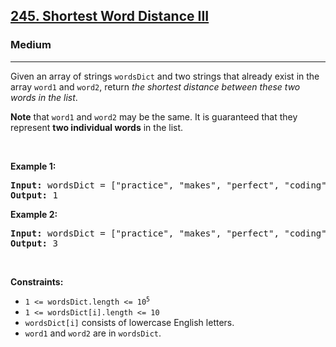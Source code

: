 <h2><a href="https://leetcode.com/problems/shortest-word-distance-iii/">245. Shortest Word Distance III</a></h2><h3>Medium</h3><hr><div><p>Given an array of strings <code>wordsDict</code> and two strings that already exist in the array <code>word1</code> and <code>word2</code>, return <em>the shortest distance between these two words in the list</em>.</p>

<p><strong>Note</strong> that <code>word1</code> and <code>word2</code> may be the same. It is guaranteed that they represent <strong>two individual words</strong> in the list.</p>

<p>&nbsp;</p>
<p><strong>Example 1:</strong></p>
<pre style="position: relative;"><strong>Input:</strong> wordsDict = ["practice", "makes", "perfect", "coding", "makes"], word1 = "makes", word2 = "coding"
<strong>Output:</strong> 1
<div class="open_grepper_editor" title="Edit &amp; Save To Grepper"></div></pre><p><strong>Example 2:</strong></p>
<pre style="position: relative;"><strong>Input:</strong> wordsDict = ["practice", "makes", "perfect", "coding", "makes"], word1 = "makes", word2 = "makes"
<strong>Output:</strong> 3
<div class="open_grepper_editor" title="Edit &amp; Save To Grepper"></div></pre>
<p>&nbsp;</p>
<p><strong>Constraints:</strong></p>

<ul>
	<li><code>1 &lt;= wordsDict.length &lt;= 10<sup>5</sup></code></li>
	<li><code>1 &lt;= wordsDict[i].length &lt;= 10</code></li>
	<li><code>wordsDict[i]</code> consists of lowercase English letters.</li>
	<li><code>word1</code> and <code>word2</code> are in <code>wordsDict</code>.</li>
</ul>
</div>